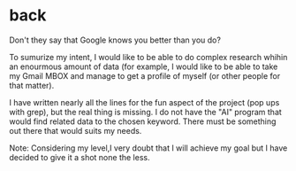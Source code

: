 # back

Don't they say that Google knows you better than you do?

To sumurize my intent, I would like to be able to do complex research whihin an enourmous amount of data (for example, I would like to be able to take my 
Gmail MBOX and manage to get a profile of myself (or other people for that matter).

I have written nearly all the lines for the fun aspect of the project (pop ups with grep), but the real thing is missing. I do not have the "AI" program that would find related data to the chosen keyword. There must be something out there that would suits my needs.

Note: Considering my level,I very doubt that I will achieve my goal but I have decided to give it a shot none the less.
